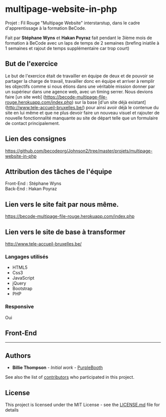 # multipage-website-in-php

Projet : Fil Rouge "Multipage Website" interstarstup, dans le cadre d'apprentissage à la formation BeCode.

Fait par __Stéphane Wyns__ et __Hakan Poyraz__ fait pendant le 3ième mois de formation à BeCode avec un laps de temps de 2 semaines (brefing iniatile à 1 semaines et rajout de temps supplémentaire car trop court)


## But de l'exercice

Le but de l'exercice était de travailler en équipe de deux et de pouvoir se partager la charge de travail, travailler donc en équipe et arriver à remplir les objectifs comme si nous étions dans une véritable mission donner par un supérieur dans une agence web, avec un timing serrer. Nous devions faire [un site web] (https://becode-multipage-file-rouge.herokuapp.com/index.php) sur la base [d'un site déjà existant] (http://www.tele-accueil-bruxelles.be/) pour ainsi avoir déjà le contenue du site en lui même et que ne plus devoir faire un nouveau visuel et rajouter de nouvelle fonctionnalité manquante au site de départ telle que un formulaire de contact principalement.


## Lien des consignes

https://github.com/becodeorg/Johnson2/tree/master/projets/multipage-website-in-php


## Attribution des tâches de l'équipe

Front-End : Stéphane Wyns  
Back-End : Hakan Poyraz


## Lien vers le site fait par nous même.

  https://becode-multipage-file-rouge.herokuapp.com/index.php


## Lien vers le site de base à transformer

  http://www.tele-accueil-bruxelles.be/


### Langages utilisés

* HTML5
* Css3
* JavaScript
* jQuery
* Bootstrap
* PHP


### Responsive

Oui

## Front-End





----------------------------------

## Authors

* **Billie Thompson** - *Initial work* - [PurpleBooth](https://github.com/PurpleBooth)

See also the list of [contributors](https://github.com/your/project/contributors) who participated in this project.

## License

This project is licensed under the MIT License - see the [LICENSE.md](LICENSE.md) file for details
